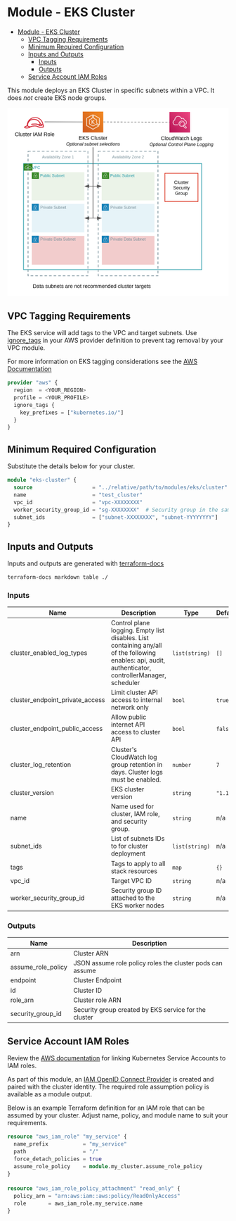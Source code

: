 # Module - EKS Cluster

- [Module - EKS Cluster](#module---eks-cluster)
  - [VPC Tagging Requirements](#vpc-tagging-requirements)
  - [Minimum Required Configuration](#minimum-required-configuration)
  - [Inputs and Outputs](#inputs-and-outputs)
    - [Inputs](#inputs)
    - [Outputs](#outputs)
  - [Service Account IAM Roles](#service-account-iam-roles)

This module deploys an EKS Cluster in specific subnets within a VPC.  It does *not* create EKS node groups.

![eks-cluster.png](docs/eks-cluster.png)

## VPC Tagging Requirements

The EKS service will add tags to the VPC and target subnets.  Use [ignore_tags](https://registry.terraform.io/providers/hashicorp/aws/latest/docs#ignore_tags-configuration-block) in your AWS provider definition to prevent tag removal by your VPC module.

For more information on EKS tagging considerations see the [AWS Documentation](https://docs.aws.amazon.com/eks/latest/userguide/network_reqs.html#vpc-tagging)

```terraform
provider "aws" {
  region  = <YOUR_REGION>
  profile = <YOUR_PROFILE>
  ignore_tags {
    key_prefixes = ["kubernetes.io/"]
  }
}
```

## Minimum Required Configuration

Substitute the details below for your cluster.

```terraform
module "eks-cluster" {
  source                   = "../relative/path/to/modules/eks/cluster"
  name                     = "test_cluster"
  vpc_id                   = "vpc-XXXXXXXX"
  worker_security_group_id = "sg-XXXXXXXX"  # Security group in the same VPC that will be attached to workers
  subnet_ids               = ["subnet-XXXXXXXX", "subnet-YYYYYYYY"]
}
```

## Inputs and Outputs

Inputs and outputs are generated with [terraform-docs](https://github.com/segmentio/terraform-docs)

```bash
terraform-docs markdown table ./
```

### Inputs

| Name | Description | Type | Default | Required |
|------|-------------|------|---------|:-----:|
| cluster\_enabled\_log\_types | Control plane logging.  Empty list disables.  List containing any/all of the following enables: api, audit, authenticator, controllerManager, scheduler | `list(string)` | `[]` | no |
| cluster\_endpoint\_private\_access | Limit cluster API access to internal network only | `bool` | `true` | no |
| cluster\_endpoint\_public\_access | Allow public internet API access to cluster API | `bool` | `false` | no |
| cluster\_log\_retention | Cluster's CloudWatch log group retention in days.  Cluster logs must be enabled. | `number` | `7` | no |
| cluster\_version | EKS cluster version | `string` | `"1.14"` | no |
| name | Name used for cluster, IAM role, and security group. | `string` | n/a | yes |
| subnet\_ids | List of subnets IDs to for cluster deployment | `list(string)` | n/a | yes |
| tags | Tags to apply to all stack resources | `map` | `{}` | no |
| vpc\_id | Target VPC ID | `string` | n/a | yes |
| worker\_security\_group\_id | Security group ID attached to the EKS worker nodes | `string` | n/a | yes |

### Outputs

| Name | Description |
|------|-------------|
| arn | Cluster ARN |
| assume\_role\_policy | JSON assume role policy roles the cluster pods can assume |
| endpoint | Cluster Endpoint |
| id | Cluster ID |
| role\_arn | Cluster role ARN |
| security\_group\_id | Security group created by EKS service for the cluster |

## Service Account IAM Roles

Review the [AWS documentation](https://docs.aws.amazon.com/eks/latest/userguide/iam-roles-for-service-accounts.html) for linking Kubernetes Service Accounts to IAM roles.

As part of this module, an [IAM OpenID Connect Provider](https://docs.aws.amazon.com/IAM/latest/UserGuide/id_roles_providers_create_oidc.html) is created and paired with the cluster identity.  The required role assumption policy is available as a module output.

Below is an example Terraform definition for an IAM role that can be assumed by your cluster.  Adjust name, policy, and module name to suit your requirements.

```terraform
resource "aws_iam_role" "my_service" {
  name_prefix           = "my_service"
  path                  = "/"
  force_detach_policies = true
  assume_role_policy    = module.my_cluster.assume_role_policy
}

resource "aws_iam_role_policy_attachment" "read_only" {
  policy_arn = "arn:aws:iam::aws:policy/ReadOnlyAccess"
  role       = aws_iam_role.my_service.name
}
```
